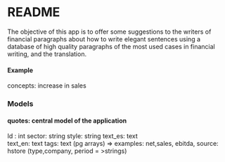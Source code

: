 # README
The objective of this app is to offer some suggestions to the writers of financial paragraphs about how to write elegant sentences using a database of high quality paragraphs of the most used  cases in financial writing, and the translation.

#### Example
concepts: increase in sales

### Models  
#### quotes: central model of the application
Id : int
sector: string
style: string
text_es: text  
text_en: text
tags: text (pg arrays) => examples: net,sales, ebitda,
source: hstore (type,company, period = >strings)
